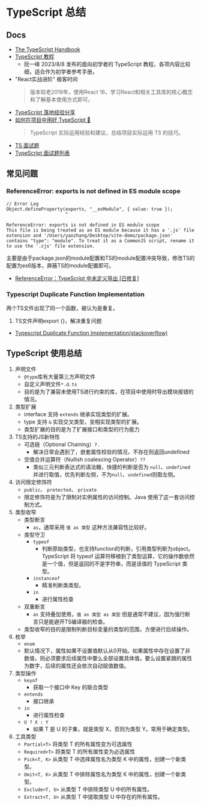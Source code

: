 # TypeScript 总结

## Docs

- [The TypeScript Handbook](https://www.typescriptlang.org/docs/handbook/intro.html)
- [TypeScript 教程](https://wangdoc.com/typescript/)
  - 阮一峰 2023/8/8 发布的面向初学者的 TypeScript 教程，各项内容比较细，适合作为初学者参考手册。
- "React实战进阶" 极客时间
  > 版本较老2018年，使用React 16，学习React和相关工具库的核心概念和了解基本使用方式即可。
- [TypeScript 落地经验分享](https://time.geekbang.org/qconplus/detail/100091377)
- [如何在项目中用好 TypeScript 🤔](https://juejin.cn/post/7058868160706904078#heading-1)
  > TypeScript 实际运用经验和建议，总结项目实际运用 TS 的技巧。
- [TS 面试题](https://gugiegie.gitee.io/frontend/frontend/advance/ts.html)
- [TypeScript 面试题列表](https://fe.ecool.fun/topic-list?pageNumber=5&orderBy=updateTime&order=desc&tagId=19)

## 常见问题

### ReferenceError: exports is not defined in ES module scope

```
// Error Log
Object.defineProperty(exports, "__esModule", { value: true });
                      ^

ReferenceError: exports is not defined in ES module scope
This file is being treated as an ES module because it has a '.js' file extension and '/Users/yaozhang/Desktop/vite-demo/package.json' contains "type": "module". To treat it as a CommonJS script, rename it to use the '.cjs' file extension.
```

主要是由于package.json的module配置和TS的module配置冲突导致，修改TS的配置为es6版本，屏蔽TS的module配置即可。

- [ReferenceError：TypeScript 中未定义导出 [已修复]](https://bobbyhadz.com/blog/typescript-uncaught-referenceerror-exports-is-not-defined)

### Typescript Duplicate Function Implementation

两个TS文件出现了同一个函数，被认为是重复。

1. TS文件声明export {}，解决重复问题

- [Typescript Duplicate Function Implementation(stackoverflow)](https://stackoverflow.com/questions/39689763/typescript-duplicate-function-implementation)

## TypeScript 使用总结

1. 声明文件
   - `@type`库有大量第三方声明文件
   - 自定义声明文件`*.d.ts`
   - 目的是为了兼容未使用TS进行约束的库，在项目中使用时导出模块报错的情况。
2. 类型扩展
   - interface 支持 `extends` 继承实现类型的扩展。
   - type 支持 `&` 实现交叉类型，变相实现类型的扩展。
   - 类型扩展的目的是为了扩展接口和类型的行为能力
3. TS支持的JS新特性
   - 可选链（Optional Chaining）`?.`
     - 解决日常会遇到了，嵌套属性校验的情况，不存在则返回undefined
   - 空值合并运算符（Nullish coalescing Operator）`??`
     - 类似三元判断表达式的语法糖，快捷的判断是否为 `null`、`undefined`并进行取值，优先判断左侧，不为`null`、`undefined`则取左侧。
4. 访问限定修饰符
   - `public`、 `protected`、 `private`
   - 限定修饰符是为了限制对实例属性的访问控制。Java 使用了这一套访问控制方式。
5. 类型收窄
   - 类型断言
     - `as`，通常采用 `值 as 类型` 这种方法兼容性比较好。
   - 类型守卫
     - `typeof`
       - 判断原始类型，也支持function的判断，引用类型判断为object。TypeScript 将 typeof 运算符移植到了类型运算，它的操作数依然是一个值，但是返回的不是字符串，而是该值的 TypeScript 类型。
     - `instanceof`
       - 精准判断类类型。
     - `in`
       - 进行属性检查
   - 双重断言
     - `as` 支持叠加使用，`值 as 类型 as 类型` 但是通常不建议，因为强行断言只是能避开TS编译器的检查。
   - 类型收窄的目的是限制判断目标变量的类型的范围，方便进行后续操作。
6. 枚举
   - `enum`
   - 默认情况下，属性如果不设置值默认从0开始。如果属性中存在设置了非数值，则必须要求后续属性中要么全部设置具体值，要么设置紧跟的属性为数字，后续的属性还会依次自动赋值数值。
7. 类型操作
   - `keyof`
     - 获取一个接口中 Key 的联合类型
   - `entends`
     - 接口继承
   - `in`
     - 进行属性检查
   - `U ? X : Y`
     - 如果 T 是 U 的子集，就是类型 X，否则为类型 Y。常用于确定类型。
8. 工具类型
   - `Partial<T>` 将类型 T 的所有属性变为可选属性
   - `Required<T>` 将类型 T 的所有属性变为必选属性
   - `Pick<T, K>` 从类型 T 中选择属性名为类型 K 中的属性，创建一个新类型。
   - `Omit<T, K>` 从类型 T 中排除属性名为类型 K 中的属性，创建一个新类型。
   - `Exclude<T, U>` 从类型 T 中排除类型 U 中的所有属性。
   - `Extract<T, U>` 从类型 T 中提取类型 U 中存在的所有属性。
